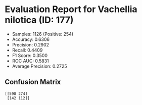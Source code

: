 # Evaluation Report for Vachellia nilotica (ID: 177)
- Samples: 1126 (Positive: 254)
- Accuracy: 0.6306
- Precision: 0.2902
- Recall: 0.4409
- F1 Score: 0.3500
- ROC AUC: 0.5831
- Average Precision: 0.2725

## Confusion Matrix
```
[[598 274]
 [142 112]]
```